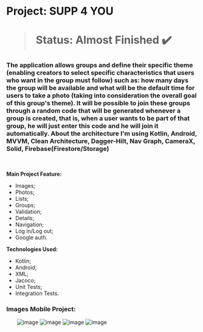 <h1> Project: SUPP 4 YOU <h1> 

  > Status: Almost Finished ✔️
  
  ### The application allows groups and define their specific theme (enabling creators to select specific characteristics that users who want in the group must follow) such as: how many days the group will be available and what will be the default time for users to take a photo (taking into consideration the overall goal of this group's theme). It will be possible to join these groups through a random code that will be generated whenever a group is created, that is, when a user wants to be part of that group, he will just enter this code and he will join it automatically. About the architecture I'm using Kotlin, Android, MVVM, Clean Architecture, Dagger-Hilt, Nav Graph, CameraX, Solid, Firebase(Firestore/Storage)
  
  <br>
  
  <strong> Main Project Feature: </strong>
  + Images;
  + Photos;
  + Lists;
  + Groups;
  + Validation;
  + Details;
  + Navigation;
  + Log in/Log out;
  + Google auth.
  
  <strong>Technologies Used: </strong>
   + Kotlin;
   + Android;
   + XML;
   + Jacoco;
   + Unit Tests;
   + Integration Tests.
  
   ### Images Mobile Project:
  
&nbsp;&nbsp;&nbsp;&nbsp;&nbsp;&nbsp;
![image](https://github.com/gugapadilha/supp4you-app/assets/79876042/912bc73f-03a1-4508-87eb-1bfcfdbf26de)
![image](https://github.com/gugapadilha/supp4you-app/assets/79876042/400fd3ca-9db5-43da-9c3b-f7b006f48857)
![image](https://github.com/gugapadilha/supp4you-app/assets/79876042/134d4681-6b88-4f3d-a37c-2a5158c8d3b5)
![image](https://github.com/gugapadilha/supp4you-app/assets/79876042/c4eb288c-8283-4c33-a8a6-f9369b733ce4)

